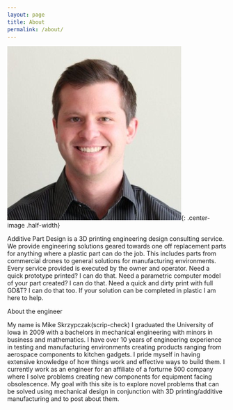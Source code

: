 ```yaml
---
layout: page
title: About
permalink: /about/
---
```

![Sexy John Stamos](/images/me.jpg){: .center-image .half-width}

Additive Part Design is a 3D printing engineering design consulting service. We provide engineering solutions geared towards one off replacement parts for anything where a plastic part can do the job. This includes parts from commercial drones to general solutions for manufacturing environments. Every service provided is executed by the owner and operator. Need a quick prototype printed? I can do that. Need a parametric computer model of your part created? I can do that. Need a quick and dirty print with full GD&amp;T? I can do that too. If your solution can be completed in plastic I am here to help.

About the engineer

My name is Mike Skrzypczak(scrip-check) I graduated the University of Iowa in 2009 with a bachelors in mechanical engineering with minors in business and mathematics. I have over 10 years of engineering experience in testing and manufacturing environments creating products ranging from aerospace components to kitchen gadgets. I pride myself in having extensive knowledge of how things work and effective ways to build them. I currently work as an engineer for an affiliate of a forturne 500 company where I solve problems creating new components for equipment facing obsolescence. My goal with this site is to explore novel problems that can be solved using mechanical design in conjunction with 3D printing/additive manufacturing and to post about them.
